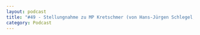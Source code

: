 ```yaml
---
layout: podcast
title: "#49 - Stellungnahme zu MP Kretschmer (von Hans-Jürgen Schlegel, VEE Sachsen)"
category: Podcast
---
```


<p><script class="podigee-podcast-player" src="https://cdn.podigee.com/podcast-player/javascripts/podigee-podcast-player.js" data-configuration="https://interviews-4-future.podigee.io/49-i4f/embed?context=external"></script></p>

